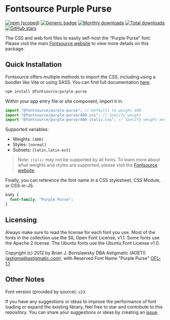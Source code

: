 # Fontsource Purple Purse

[![npm (scoped)](https://img.shields.io/npm/v/@fontsource/purple-purse?color=brightgreen)](https://www.npmjs.com/package/@fontsource/purple-purse) [![Generic badge](https://img.shields.io/badge/fontsource-passing-brightgreen)](https://github.com/fontsource/fontsource) [![Monthly downloads](https://badgen.net/npm/dm/@fontsource/purple-purse)](https://github.com/fontsource/fontsource) [![Total downloads](https://badgen.net/npm/dt/@fontsource/purple-purse)](https://github.com/fontsource/fontsource) [![GitHub stars](https://img.shields.io/github/stars/fontsource/fontsource.svg?style=social&label=Star)](https://github.com/fontsource/fontsource/stargazers)

The CSS and web font files to easily self-host the “Purple Purse” font. Please visit the main [Fontsource website](https://fontsource.org/fonts/purple-purse) to view more details on this package.

## Quick Installation

Fontsource offers multiple methods to import the CSS, including using a bundler like Vite or using SASS. You can find full documentation [here](https://fontsource.org/docs/getting-started/introduction).

```javascript
npm install @fontsource/purple-purse
```

Within your app entry file or site component, import it in.

```javascript
import "@fontsource/purple-purse"; // Defaults to weight 400
import "@fontsource/purple-purse/400.css"; // Specify weight
import "@fontsource/purple-purse/400-italic.css"; // Specify weight and style
```

Supported variables:
- Weights: `[400]`
- Styles: `[normal]`
- Subsets: `[latin,latin-ext]`

> Note: `italic` may not be supported by all fonts. To learn more about what weights and styles are supported, please visit the [Fontsource website](https://fontsource.org/fonts/purple-purse).

Finally, you can reference the font name in a CSS stylesheet, CSS Module, or CSS-in-JS.

```css
body {
  font-family: "Purple Purse";
}
```

## Licensing
Always make sure to read the license for each font you use. Most of the fonts in the collection use the SIL Open Font License, v1.1. Some fonts use the Apache 2 license. The Ubuntu fonts use the Ubuntu Font License v1.0.

Copyright (c) 2012 by Brian J. Bonislawsky DBA Astigmatic (AOETI) (astigma@astigmatic.com), with Reserved Font Name "Purple Purse"
[OFL-1.1](http://scripts.sil.org/OFL)

## Other Notes
Font version (provided by source): `v23`.

If you have any suggestions or ideas to improve the performance of font loading or expand the existing library, feel free to star and contribute to this repository. You can share your suggestions or ideas by creating an [issue](https://github.com/fontsource/fontsource/issues).
